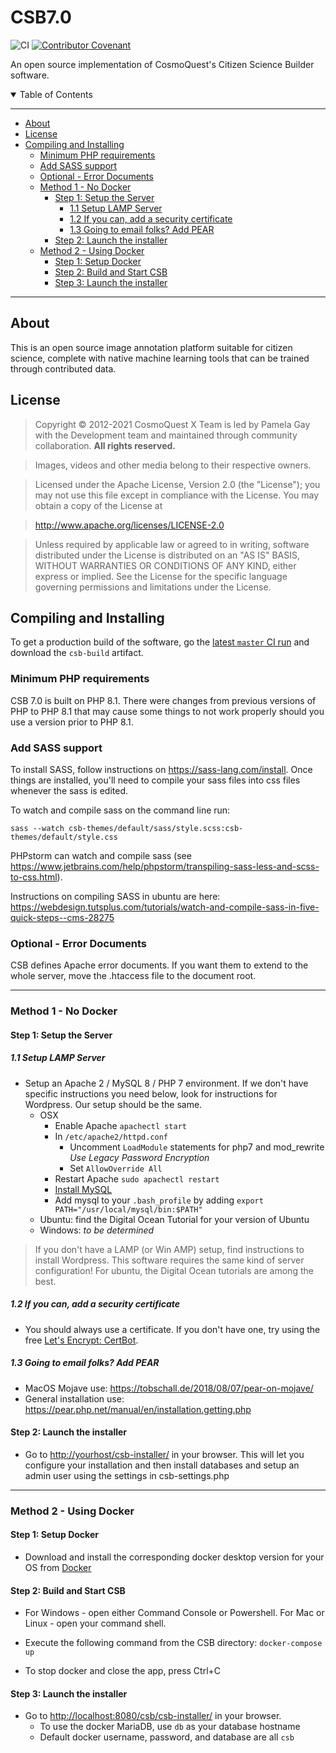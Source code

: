 # CSB7.0

![CI](https://github.com/CosmoQuestX/CSB7.0/workflows/CI/badge.svg) [![Contributor Covenant](https://img.shields.io/badge/Contributor%20Covenant-v2.0%20adopted-ff69b4.svg)](code_of_conduct.md)

An open source implementation of CosmoQuest's Citizen Science Builder software.

<details open>
<summary>Table of Contents</summary>

---------------------------------------------

- [About](#about)
- [License](#license)
- [Compiling and Installing](#compiling-and-installing)
  - [Minimum PHP requirements](#minimum-php-requirements)
  - [Add SASS support](#add-sass-support)
  - [Optional - Error Documents](#optional---error-documents)
  - [Method 1 - No Docker](#method-1---no-docker)
    - [Step 1: Setup the Server](#step-1-setup-the-server)
      - [1.1 Setup LAMP Server](#11-setup-lamp-server)
      - [1.2 If you can, add a security certificate](#12-if-you-can-add-a-security-certificate)
      - [1.3 Going to email folks? Add PEAR](#13-going-to-email-folks-add-pear)
    - [Step 2: Launch the installer](#step-2-launch-the-installer)
  - [Method 2 - Using Docker](#method-2---using-docker)
    - [Step 1: Setup Docker](#step-1-setup-docker)
    - [Step 2: Build and Start CSB](#step-2-build-and-start-csb)
    - [Step 3: Launch the installer](#step-3-launch-the-installer)

---------------------------------------------

</details>

## About

This is an open source image annotation platform suitable for citizen science, complete with native machine learning tools that can be trained through contributed data.

## License

> Copyright © 2012-2021 CosmoQuest X Team is led by Pamela Gay with the Development team and maintained through community collaboration. **All rights reserved.**

<!--  -->
> Images, videos and other media belong to their respective owners.

<!--  -->
> Licensed under the Apache License, Version 2.0 (the "License"); you may not use this file except in compliance with the License. You may obtain a copy of the License at

<!--  -->
> <http://www.apache.org/licenses/LICENSE-2.0>

<!--  -->
> Unless required by applicable law or agreed to in writing, software distributed under the License is distributed on an "AS IS" BASIS, WITHOUT WARRANTIES OR CONDITIONS OF ANY KIND, either express or implied. See the License for the specific language governing permissions and limitations under the License.

## Compiling and Installing

To get a production build of the software, go the [latest `master` CI run](https://github.com/CosmoQuestX/CSB7.0/actions?query=branch%3Amaster) and download the `csb-build` artifact.

### Minimum PHP requirements

CSB 7.0 is built on PHP 8.1. There were changes from previous versions of PHP to PHP 8.1 that may cause some things to not work properly should you use a version prior to PHP 8.1.

### Add SASS support

To install SASS, follow instructions on <https://sass-lang.com/install>. Once things
are installed, you'll need to compile your sass files into css files whenever
the sass is edited.

To watch and compile sass on the command line run:

```shell
sass --watch csb-themes/default/sass/style.scss:csb-themes/default/style.css
```

PHPstorm can watch and compile sass (see <https://www.jetbrains.com/help/phpstorm/transpiling-sass-less-and-scss-to-css.html>).

Instructions on compiling SASS in ubuntu are here: <https://webdesign.tutsplus.com/tutorials/watch-and-compile-sass-in-five-quick-steps--cms-28275>

### Optional - Error Documents

CSB defines Apache error documents. If you want them to extend to the whole server, move the .htaccess file to the document root.

---------------------------------------------

### Method 1 - No Docker

#### Step 1: Setup the Server

##### 1.1 Setup LAMP Server

- Setup an Apache 2 / MySQL 8 / PHP 7 environment. If we don't have specific instructions you need below, look for instructions for Wordpress. Our setup should be the same.
  - OSX
    - Enable Apache `apachectl start`
    - In `/etc/apache2/httpd.conf`
      - Uncomment `LoadModule` statements for php7 and mod_rewrite _Use Legacy Password Encryption_
      - Set `AllowOverride All`
    - Restart Apache `sudo apachectl restart`
    - [Install MySQL](https://dev.mysql.com/downloads/mysql)
    - Add mysql to your `.bash_profile` by adding `export PATH="/usr/local/mysql/bin:$PATH"`
  - Ubuntu: find the Digital Ocean Tutorial for your version of Ubuntu
  - Windows: _to be determined_

> If you don't have a LAMP (or Win AMP) setup, find instructions to install Wordpress. This software requires the same kind of server configuration! For ubuntu, the Digital Ocean tutorials are among the best.

##### 1.2 If you can, add a security certificate

- You should always use a certificate. If you don't have one, try using the free [Let's Encrypt: CertBot](https://letsencrypt.org/getting-started/).

##### 1.3 Going to email folks? Add PEAR

- MacOS Mojave use: <https://tobschall.de/2018/08/07/pear-on-mojave/>
- General installation use: <https://pear.php.net/manual/en/installation.getting.php>

#### Step 2: Launch the installer

- Go to <http://yourhost/csb-installer/> in your browser. This will let you configure your installation and then install databases and setup an admin user using the settings in csb-settings.php

---------------------------------------------

### Method 2 - Using Docker

#### Step 1: Setup Docker

- Download and install the corresponding docker desktop version for your OS from [Docker](https://hub.docker.com/search?q=&type=edition&offering=community)

#### Step 2: Build and Start CSB

- For Windows - open either Command Console or Powershell. For Mac or Linux - open your command shell.

- Execute the following command from the CSB directory:
```docker-compose up```

- To stop docker and close the app, press Ctrl+C

#### Step 3: Launch the installer

- Go to <http://localhost:8080/csb/csb-installer/> in your browser.
  - To use the docker MariaDB, use ```db``` as your database hostname
  - Default docker username, password, and database are all ```csb```
